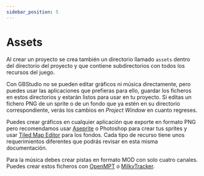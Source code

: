 ```yaml
---
sidebar_position: 5
---
```


# Assets

Al crear un proyecto se crea también un directorio llamado `assets` dentro del directorio del proyecto y que contiene subdirectorios con todos los recursos del juego.

Con GBStudio no se pueden editar gráficos ni música directamente, pero puedes usar las aplicaciones que prefieras para ello, guardar los ficheros en estos directorios y estarán listos para usar en tu proyecto. Si editas un fichero PNG de un sprite o de un fondo que ya estén en su directorio correspondiente, verás los cambios en _Project Window_ en cuanto regreses.

Puedes crear gráficos en cualquier aplicación que exporte en formato PNG pero recomendamos usar [Aseprite](https://www.aseprite.org/) o Photoshop para crear tus sprites y usar [Tiled Map Editor](https://www.mapeditor.org/) para los fondos. Cada tipo de recurso tiene unos requerimientos diferentes que podrás revisar en esta misma documentación.

Para la música debes crear pistas en formato MOD con solo cuatro canales. Puedes crear estos ficheros con [OpenMPT](https://openmpt.org/) o [MilkyTracker](https://milkytracker.titandemo.org/).
